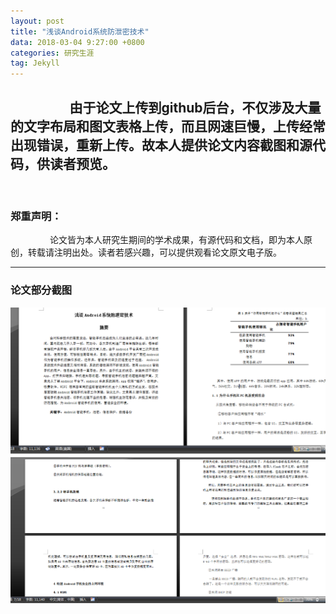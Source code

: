 ```yaml
---
layout: post
title: "浅谈Android系统防泄密技术"
data: 2018-03-04 9:27:00 +0800
categories: 研究生涯
tag: Jekyll
---
```




&ensp;&ensp;&ensp;&ensp;&ensp;&ensp;&ensp;&ensp;&ensp;由于论文上传到github后台，不仅涉及大量的文字布局和图文表格上传，而且网速巨慢，上传经常出现错误，重新上传。故本人提供论文内容截图和源代码，供读者预览。
 
---
 
### 郑重声明：
&ensp;&ensp;&ensp;&ensp;&ensp;&ensp;&ensp;&ensp;&ensp;论文皆为本人研究生期间的学术成果，有源代码和文档，即为本人原创，转载请注明出处。读者若感兴趣，可以提供观看论文原文电子版。

---

### 论文部分截图


<img src="/styles/photo/university/浅谈Android系统防泄密技术.png" alt="休息厅"><br>
<img src="/styles/photo/university/浅谈Android系统防泄密技术2.png" alt="休息厅"><br>
